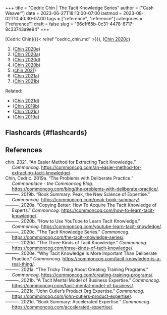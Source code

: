 +++
title = "Cedric Chin | The Tacit Knowledge Series"
author = ["Cash Weaver"]
date = 2023-06-27T18:13:00-07:00
lastmod = 2023-08-02T10:40:30-07:00
tags = ["reference", "reference"]
categories = ["reference"]
draft = false
slug = "96c1f65b-0c31-4478-8717-8c33743a9e94"
+++

[Cedric Chin]({{< relref "cedric_chin.md" >}}), (<a href="#citeproc_bib_item_6">Chin 2020c</a>)

1.  (<a href="#citeproc_bib_item_8">Chin 2020e</a>)
2.  (<a href="#citeproc_bib_item_4">Chin 2020a</a>)
3.  (<a href="#citeproc_bib_item_7">Chin 2020d</a>)
4.  (<a href="#citeproc_bib_item_5">Chin 2020b</a>)
5.  (<a href="#citeproc_bib_item_1">chin 2021</a>)
6.  (<a href="#citeproc_bib_item_9">Chin 2021a</a>)
7.  (<a href="#citeproc_bib_item_10">Chin 2021b</a>)

Related:

-   (<a href="#citeproc_bib_item_12">Chin 2021d</a>)
-   (<a href="#citeproc_bib_item_3">Chin 2019b</a>)
-   (<a href="#citeproc_bib_item_11">Chin 2021c</a>)
-   (<a href="#citeproc_bib_item_2">Chin 2019a</a>)


## Flashcards {#flashcards}

## References

<style>.csl-entry{text-indent: -1.5em; margin-left: 1.5em;}</style><div class="csl-bib-body">
  <div class="csl-entry"><a id="citeproc_bib_item_1"></a>chin. 2021. “An Easier Method for Extracting Tacit Knowledge.” <i>Commoncog</i>. <a href="https://commoncog.com/an-easier-method-for-extracting-tacit-knowledge/">https://commoncog.com/an-easier-method-for-extracting-tacit-knowledge/</a>.</div>
  <div class="csl-entry"><a id="citeproc_bib_item_2"></a>Chin, Cedric. 2019a. “The Problems with Deliberate Practice.” <i>Commonplace - the Commoncog Blog</i>. <a href="https://commoncog.com/blog/the-problems-with-deliberate-practice/">https://commoncog.com/blog/the-problems-with-deliberate-practice/</a>.</div>
  <div class="csl-entry"><a id="citeproc_bib_item_3"></a>———. 2019b. “Book Summary: Peak, the New Science of Expertise.” <i>Commoncog</i>. <a href="https://commoncog.com/peak-book-summary/">https://commoncog.com/peak-book-summary/</a>.</div>
  <div class="csl-entry"><a id="citeproc_bib_item_4"></a>———. 2020a. “Copying Better: How To Acquire The Tacit Knowledge of Experts.” <i>Commoncog</i>. <a href="https://commoncog.com/how-to-learn-tacit-knowledge/">https://commoncog.com/how-to-learn-tacit-knowledge/</a>.</div>
  <div class="csl-entry"><a id="citeproc_bib_item_5"></a>———. 2020b. “How to Use YouTube to Learn Tacit Knowledge.” <i>Commoncog</i>. <a href="https://commoncog.com/youtube-learn-tacit-knowledge/">https://commoncog.com/youtube-learn-tacit-knowledge/</a>.</div>
  <div class="csl-entry"><a id="citeproc_bib_item_6"></a>———. 2020c. “The Tacit Knowledge Series.” <i>Commoncog</i>. <a href="https://commoncog.com/the-tacit-knowledge-series/">https://commoncog.com/the-tacit-knowledge-series/</a>.</div>
  <div class="csl-entry"><a id="citeproc_bib_item_7"></a>———. 2020d. “The Three Kinds of Tacit Knowledge.” <i>Commoncog</i>. <a href="https://commoncog.com/three-kinds-of-tacit-knowledge/">https://commoncog.com/three-kinds-of-tacit-knowledge/</a>.</div>
  <div class="csl-entry"><a id="citeproc_bib_item_8"></a>———. 2020e. “Why Tacit Knowledge Is More Important Than Deliberate Practice.” <i>Commoncog</i>. <a href="https://commoncog.com/tacit-knowledge-is-a-real-thing/">https://commoncog.com/tacit-knowledge-is-a-real-thing/</a>.</div>
  <div class="csl-entry"><a id="citeproc_bib_item_9"></a>———. 2021a. “The Tricky Thing About Creating Training Programs.” <i>Commoncog</i>. <a href="https://commoncog.com/creating-training-programs/">https://commoncog.com/creating-training-programs/</a>.</div>
  <div class="csl-entry"><a id="citeproc_bib_item_10"></a>———. 2021b. “A Tacit Mental Model of Business Expertise.” <i>Commoncog</i>. <a href="https://commoncog.com/tacit-mental-model-of-business/">https://commoncog.com/tacit-mental-model-of-business/</a>.</div>
  <div class="csl-entry"><a id="citeproc_bib_item_11"></a>———. 2021c. “John Cutler’s Product Org Expertise.” <i>Commoncog</i>. <a href="https://commoncog.com/john-cutlers-product-expertise/">https://commoncog.com/john-cutlers-product-expertise/</a>.</div>
  <div class="csl-entry"><a id="citeproc_bib_item_12"></a>———. 2021d. “Book Summary: Accelerated Expertise.” <i>Commoncog</i>. <a href="https://commoncog.com/accelerated-expertise/">https://commoncog.com/accelerated-expertise/</a>.</div>
</div>
